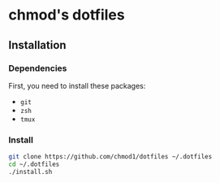 # chmod's dotfiles

## Installation

### Dependencies

First, you need to install these packages:

- `git`
- `zsh`
- `tmux`

### Install

```bash
git clone https://github.com/chmod1/dotfiles ~/.dotfiles
cd ~/.dotfiles
./install.sh
```
